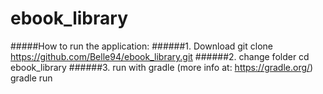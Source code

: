 # ebook_library

#####How to run the application:
######1. Download
git clone https://github.com/Belle94/ebook_library.git
######2. change folder
cd ebook_library
######3. run with gradle (more info at: https://gradle.org/)
gradle run
